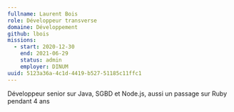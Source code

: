 ```yaml
---
fullname: Laurent Bois
role: Développeur transverse
domaine: Développement
github: lbois
missions:
  - start: 2020-12-30
    end: 2021-06-29
    status: admin
    employer: DINUM
uuid: 5123a36a-4c1d-4419-b527-51185c11ffc1
---
```

Développeur senior sur Java, SGBD et Node.js, aussi un passage sur Ruby pendant 4 ans